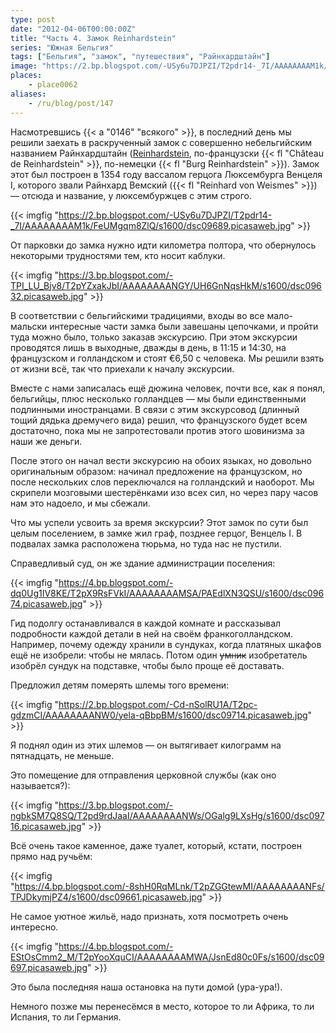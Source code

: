 ```yaml
---
type: post
date: "2012-04-06T00:00:00Z"
title: "Часть 4. Замок Reinhardstein"
series: "Южная Бельгия"
tags: ["Бельгия", "замок", "путешествия", "Райнхардштайн"]
image: "https://2.bp.blogspot.com/-USy6u7DJPZI/T2pdr14-_7I/AAAAAAAAM1k/FeUMgqm8ZlQ/s1600/dsc09689.picasaweb.jpg"
places:
    - place0062
aliases:
    - /ru/blog/post/147
---
```


Насмотревшись {{< a "0146" "всякого" >}}, в последний день мы решили заехать в раскрученный замок с совершенно небельгийским названием Райнхардштайн ([Reinhardstein](http://www.reinhardstein.net/), по-французски {{< fl "Château de Reinhardstein" >}}, по-немецки {{< fl "Burg Reinhardstein" >}}). Замок этот был построен в 1354 году вассалом герцога Люксембурга Венцеля I, которого звали Райнхард Вемский ({{< fl "Reinhard von Weismes" >}}) — отсюда и название, у люксембуржцев с этим строго.

{{< imgfig "https://2.bp.blogspot.com/-USy6u7DJPZI/T2pdr14-_7I/AAAAAAAAM1k/FeUMgqm8ZlQ/s1600/dsc09689.picasaweb.jpg" >}}

<!--more-->

От парковки до замка нужно идти километра полтора, что обернулось некоторыми трудностями тем, кто носит каблуки.

{{< imgfig "https://3.bp.blogspot.com/-TPI_LU_Bjv8/T2pYZxakJbI/AAAAAAAANGY/UH6GnNqsHkM/s1600/dsc09632.picasaweb.jpg" >}}

В соответствии с бельгийскими традициями, входы во все мало-мальски интересные части замка были завешаны цепочками, и пройти туда можно было, только заказав экскурсию. При этом экскурсии проводятся лишь в выходные, дважды в день, в 11:15 и 14:30, на французском и голландском и стоят €6,50 с человека. Мы решили взять от жизни всё, так что приехали к началу экскурсии.

Вместе с нами записалась ещё дюжина человек, почти все, как я понял, бельгийцы, плюс несколько голландцев — мы были единственными подлинными иностранцами. В связи с этим экскурсовод (длинный тощий дядька дремучего вида) решил, что французского будет всем достаточно, пока мы не запротестовали против этого шовинизма за наши же деньги.

После этого он начал вести экскурсию на обоих языках, но довольно оригинальным образом: начинал предложение на французском, но после нескольких слов переключался на голландский и наоборот. Мы скрипели мозговыми шестерёнками изо всех сил, но через пару часов нам это надоело, и мы сбежали.

Что мы успели усвоить за время экскурсии? Этот замок по сути был целым поселением, в замке жил граф, позднее герцог, Венцель I. В подвалах замка расположена тюрьма, но туда нас не пустили.

Справедливый суд, он же здание администрации поселения:

{{< imgfig "https://4.bp.blogspot.com/-dq0Ug1IV8KE/T2pX9RsFVkI/AAAAAAAAMSA/PAEdlXN3QSU/s1600/dsc09674.picasaweb.jpg" >}}

Гид подолгу останавливался в каждой комнате и рассказывал подробности каждой детали в ней на своём франкоголландском. Например, почему одежду хранили в сундуках, когда платяных шкафов ещё не изобрели: чтобы не мялась. Потом один ~~умник~~ изобретатель изобрёл сундук на подставке, чтобы было проще её доставать.

Предложил детям померять шлемы того времени:

{{< imgfig "https://2.bp.blogspot.com/-Cd-nSolRU1A/T2pc-gdzmCI/AAAAAAAANW0/yela-qBbpBM/s1600/dsc09714.picasaweb.jpg" >}}

Я поднял один из этих шлемов — он вытягивает килограмм на пятнадцать, не меньше.

Это помещение для отправления церковной службы (как оно называется?):

{{< imgfig "https://3.bp.blogspot.com/-ngbkSM7Q8SQ/T2pd9rdJaaI/AAAAAAAANWs/OGalg9LXsHg/s1600/dsc09716.picasaweb.jpg" >}}

Всё очень такое каменное, даже туалет, который, кстати, построен прямо над ручьём:

{{< imgfig "https://4.bp.blogspot.com/-8shH0RqMLnk/T2pZGGtewMI/AAAAAAAANFs/TPJDkymjPZ4/s1600/dsc09661.picasaweb.jpg" >}}

Не самое уютное жильё, надо признать, хотя посмотреть очень интересно.

{{< imgfig "https://4.bp.blogspot.com/-EStOsCmm2_M/T2pYooXquCI/AAAAAAAAMWA/JsnEd80c0Fs/s1600/dsc09697.picasaweb.jpg" >}}

Это была последняя наша остановка на пути домой (ура-ура!).

Немного позже мы перенесёмся в место, которое то ли Африка, то ли Испания, то ли Германия.
